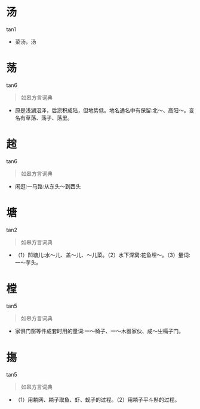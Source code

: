 # 汤
tan1
- 菜汤，汤


# 荡
tan6
> 如皋方言词典
- 原是浅湖沼泽，后淤积成陆，但地势低。地名通名中有保留:北～、高阳～。变名有草荡、荡子、荡里。

# 趤
tan6
> 如皋方言词典
- 闲逛:一马路:从东头～到西头

# 塘
tan2
> 如皋方言词典
- （1）凹塘儿:水～儿、盖～儿、～儿菜。（2）水下深窝:花鱼埋～。（3）量词:一～芋头。

# 樘
tan5
> 如皋方言词典
- 家俱门窗等件成套时用的量词:一～椅子、一～木器家伙、成～㞢槅子门。

# 摥
tan5
> 如皋方言词典
- （1）用耥网、耥子取鱼、虾、蚬子的过程。（2）用耥子平斗斛的过程。
